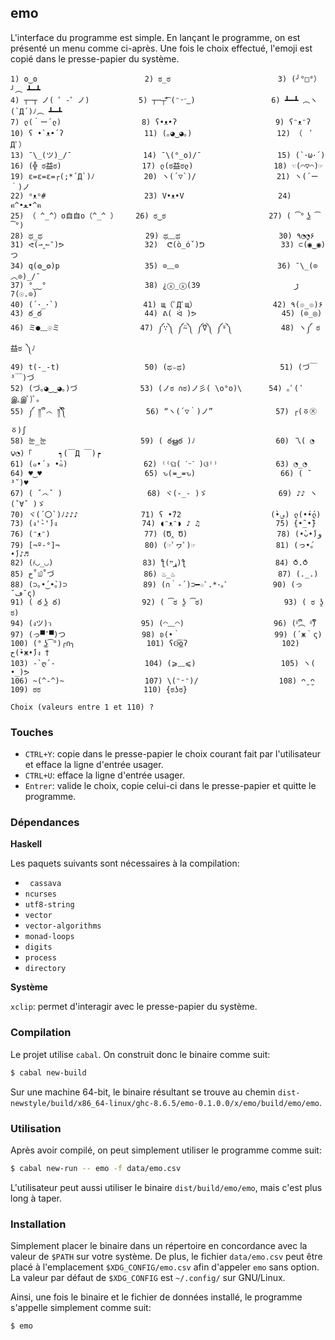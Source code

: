 
## emo

L'interface du programme est simple. En lançant le programme, on est présenté un
menu comme ci-après. Une fois le choix effectué, l'emoji est copié dans le
presse-papier du système.

```
1) ʘ‿ʘ                        2) ಠ_ಠ                        3) (╯°□°）╯︵ ┻━┻
4) ┬─┬ ノ( ゜-゜ノ)           5) ┬─┬⃰͡ (ᵔᵕᵔ͜ )                 6) ┻━┻ ︵ヽ(`Д´)ﾉ︵ ┻━┻
7) ლ(｀ー´ლ)                  8) ʕ•ᴥ•ʔ                      9) ʕᵔᴥᵔʔ
10) ʕ •`ᴥ•´ʔ                  11) (｡◕‿◕｡)                   12) （　ﾟДﾟ）
13) ¯\_(ツ)_/¯                14) ¯\(°_o)/¯                 15) (`･ω･´)
16) (╬ ಠ益ಠ)                  17) ლ(ಠ益ಠლ)                  18) ☜(⌒▽⌒)☞
19) ε=ε=ε=┌(;*´Д`)ﾉ           20) ヽ(´▽`)/                  21) ヽ(´ー｀)ノ
22) ᵒᴥᵒ#                      23) V•ᴥ•V                     24) ฅ^•ﻌ•^ฅ
25) （ ^_^）o自自o（^_^ ）    26) ಠ‿ಠ                       27) ( ͡° ͜ʖ ͡°)
28) ಥ_ಥ                       29) ಥ﹏ಥ                      30) ٩◔̯◔۶
31) ᕙ(⇀‸↼‶)ᕗ                  32)  ᕦ(ò_óˇ)ᕤ                 33) ⊂(◉‿◉)つ
34) q(❂‿❂)p                   35) ⊙﹏⊙                      36) ¯\_(⊙︿⊙)_/¯
37) °‿‿°                      38) ¿ⓧ_ⓧﮌ                     39) (⊙.☉)7
40) (´･_･`)                   41) щ（ﾟДﾟщ）                 42) ٩(๏_๏)۶
43) ఠ_ఠ                       44) ᕕ( ᐛ )ᕗ                   45) (⊙_◎)
46) ミ●﹏☉ミ                  47) ༼∵༽ ༼⍨༽ ༼⍢༽ ༼⍤༽           48) ヽ༼ ಠ益ಠ ༽ﾉ
49) t(-_-t)                   50) (ಥ⌣ಥ)                     51) (づ￣ ³￣)づ
52) (づ｡◕‿‿◕｡)づ              53) (ノಠ ∩ಠ)ノ彡( \o°o)\      54) ｡ﾟ( ﾟஇ‸இﾟ)ﾟ｡
55) ༼ ༎ຶ ෴ ༎ຶ༽                  56) “ヽ(´▽｀)ノ”              57) ┌(ㆆ㉨ㆆ)ʃ
58) 눈_눈                     59) ( ఠൠఠ )ﾉ                  60) 乁( ◔ ౪◔)「      ┑(￣Д ￣)┍
61) (๑•́ ₃ •̀๑)                 62) ⁽⁽ଘ( ˊᵕˋ )ଓ⁾⁾             63) ◔_◔
64) ♥‿♥                       65) ԅ(≖‿≖ԅ)                   66) ( ˘ ³˘)♥
67) ( ˇ෴ˇ )                   68) ヾ(-_- )ゞ                69) ♪♪ ヽ(ˇ∀ˇ )ゞ
70) ヾ(´〇`)ﾉ♪♪♪              71) ʕ •́؈•̀)                    72) ლ(•́•́ლ)
73) (ง'̀-'́)ง                   74) ◖ᵔᴥᵔ◗ ♪ ♫                 75) {•̃_•̃}
76) (ᵔᴥᵔ)                     77) (Ծ‸ Ծ)                    78) (•̀ᴗ•́)و
79) [¬º-°]¬                   80) (☞ﾟヮﾟ)☞                  81) (っ•́｡•́)♪♬
82) (҂◡_◡)                    83) ƪ(ړײ)‎ƪ​                    84) ⥀.⥀
85) ح˚௰˚づ                    86) ♨_♨                       87) (._.)
88) (⊃｡•́‿•̀｡)⊃                 89) (∩｀-´)⊃━☆ﾟ.*･｡ﾟ          90) (っ˘ڡ˘ς)
91) ( ఠ ͟ʖ ఠ)                  92) ( ͡ಠ ʖ̯ ͡ಠ)                  93) ( ಠ ʖ̯ ಠ)
94) (งツ)ว                    95) (◠﹏◠)                    96) (ᵟຶ︵ ᵟຶ)
97) (っ▀¯▀)つ                 98) ʚ(•｀                     99) (´ж｀ς)
100) (° ͜ʖ͡°)╭∩╮                101) ʕʘ̅͜ʘ̅ʔ                     102) ح(•̀ж•́)ง †
103) -`ღ´-                    104) (⩾﹏⩽)                   105) ヽ( •_)ᕗ
106) ~(^-^)~                  107) \(ᵔᵕᵔ)/                  108) ᴖ̮ ̮ᴖ
109) ಠಠ                       110) {ಠʖಠ}

Choix (valeurs entre 1 et 110) ?
```

### Touches

* `CTRL+Y`: copie dans le presse-papier le choix courant fait par l'utilisateur
  et efface la ligne d'entrée usager.
* `CTRL+U`: efface la ligne d'entrée usager.
* `Entrer`: valide le choix, copie celui-ci dans le presse-papier et quitte le
  programme.

### Dépendances

**Haskell**

Les paquets suivants sont nécessaires à la compilation:

* ` cassava`
* `ncurses`
* `utf8-string`
* `vector`
* `vector-algorithms`
* `monad-loops`
* `digits`
* `process`
* `directory`

**Système**

`xclip`: permet d'interagir avec le presse-papier du système.

### Compilation

Le projet utilise `cabal`. On construit donc le binaire comme suit:

```sh
$ cabal new-build
```

Sur une machine 64-bit, le binaire résultant se trouve au chemin
`dist-newstyle/build/x86_64-linux/ghc-8.6.5/emo-0.1.0.0/x/emo/build/emo/emo`.

### Utilisation

Après avoir compilé, on peut simplement utiliser le programme comme suit:

```sh
$ cabal new-run -- emo -f data/emo.csv
```

L'utilisateur peut aussi utiliser le binaire `dist/build/emo/emo`, mais c'est
plus long à taper.

### Installation

Simplement placer le binaire dans un répertoire en concordance avec la valeur de
`$PATH` sur votre système. De plus, le fichier `data/emo.csv` peut être placé
à l'emplacement `$XDG_CONFIG/emo.csv` afin d'appeler `emo` sans option. La
valeur par défaut de `$XDG_CONFIG` est `~/.config/` sur GNU/Linux.

Ainsi, une fois le binaire et le fichier de données installé, le programme
s'appelle simplement comme suit:

```sh
$ emo
```

<!-- vim: set sts=2 ts=2 sw=2 tw=80 et :-->

